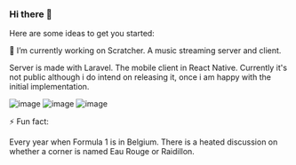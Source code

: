 ### Hi there 👋

Here are some ideas to get you started:

🔭 I’m currently working on
Scratcher. A music streaming server and client.

Server is made with Laravel. The mobile client in React Native.
Currently it's not public although i do intend on releasing it, once i am happy with the initial implementation.

![image](https://user-images.githubusercontent.com/11337105/111062583-11085e80-84aa-11eb-869b-cb2ca5983e35.png)
![image](https://user-images.githubusercontent.com/11337105/111062606-2da49680-84aa-11eb-9b35-060670ace1c8.png)
![image](https://user-images.githubusercontent.com/11337105/111062804-84f73680-84ab-11eb-8281-3191279aba75.png)

⚡ Fun fact:

Every year when Formula 1 is in Belgium. There is a heated discussion on whether a corner is named Eau Rouge or Raidillon.

